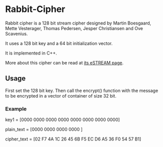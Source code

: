 # Rabbit-Cipher

Rabbit cipher is a 128 bit stream cipher designed by Martin Boesgaard, Mette Vesterager, Thomas Pedersen, Jesper Christiansen and Ove Scavenius.

It uses a 128 bit key and a 64 bit initialization vector.

It is implemented in C++.

More about this cipher can be read at [its eSTREAM page](http://www.ecrypt.eu.org/stream/e2-rabbit.html "Title").

## Usage

First set the 128 bit key.
Then call the encrypt() function with the message to be encrypted in a vector of container of size 32 bit.

### Example

key1 = [0000 0000 0000 0000 0000 0000 0000 0000]

plain_text = [0000 0000 0000 0000 ]

cipher_text = [02 F7 4A 1C 26 45 6B F5 EC D6 A5 36 F0 54 57 B1]
